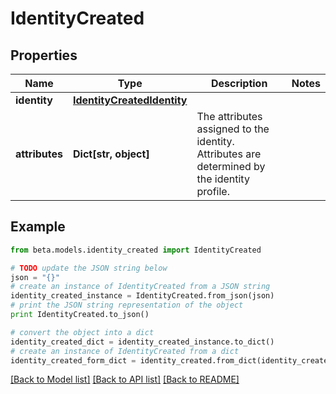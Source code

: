 # IdentityCreated


## Properties
Name | Type | Description | Notes
------------ | ------------- | ------------- | -------------
**identity** | [**IdentityCreatedIdentity**](IdentityCreatedIdentity.md) |  | 
**attributes** | **Dict[str, object]** | The attributes assigned to the identity. Attributes are determined by the identity profile. | 

## Example

```python
from beta.models.identity_created import IdentityCreated

# TODO update the JSON string below
json = "{}"
# create an instance of IdentityCreated from a JSON string
identity_created_instance = IdentityCreated.from_json(json)
# print the JSON string representation of the object
print IdentityCreated.to_json()

# convert the object into a dict
identity_created_dict = identity_created_instance.to_dict()
# create an instance of IdentityCreated from a dict
identity_created_form_dict = identity_created.from_dict(identity_created_dict)
```
[[Back to Model list]](../README.md#documentation-for-models) [[Back to API list]](../README.md#documentation-for-api-endpoints) [[Back to README]](../README.md)


